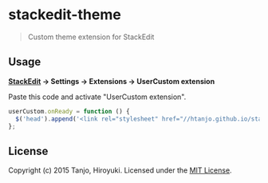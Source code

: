 # stackedit-theme
> Custom theme extension for StackEdit

## Usage
**[StackEdit](https://stackedit.io/editor) -> Settings -> Extensions -> UserCustom extension**

Paste this code and activate "UserCustom extension".
```js
userCustom.onReady = function () {
  $('head').append('<link rel="stylesheet" href="//htanjo.github.io/stackedit-theme/stackedit-theme.css">');
};
```

## License
Copyright (c) 2015 Tanjo, Hiroyuki. Licensed under the [MIT License](LICENSE).

